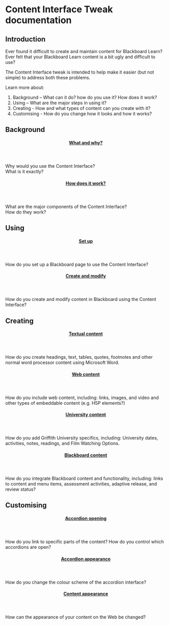 # Content Interface Tweak documentation

## Introduction

Ever found it difficult to create and maintain content for Blackboard Learn? Ever felt that your Blackboard Learn content is a bit ugly and difficult to use?

The Content Interface tweak is intended to help make it easier (but not simple) to address both these problems.

Learn more about:
1. Background – What can it do? how do you use it? How does it work? 
2. Using – What are the major steps in using it? 
3. Creating - How and what types of content can you create with it? 
4. Customising - How do you change how it looks and how it works?

## Background

<link rel="stylesheet" href="https://s3.amazonaws.com/filebucketdave/banner.js/cards.css">
<div class="mx-auto border-none box-content px-4 py-2">
    <div class="flex flex-wrap -mx-1 lg:-mx-4 p-0">
        <div class="my-1 px-1 w-full md:w-1/2 lg:my-4 lg:px-4 lg:w-1/2">
            <article class="overlow-hidden rounded-lg shadow-lg h-full">
                <header class="flex items-center justify-between leading-tight p-2 md:p-4 border-b">
                    <h4 id="anonymous_element_27">
                      <a href="background/whatWhy/">What and why?</a>
                    </h4>
                </header>
                <div class="p-2 md:p-4">
                   Why would you use the Content Interface?<br />
                   What is it exactly?
                </div>
            </article>
        </div>
        <div class="my-1 px-1 w-full md:w-1/2 lg:my-4 lg:px-4 lg:w-1/2">
            <article class="overlow-hidden rounded-lg shadow-lg h-full">
                <header class="flex items-center justify-between leading-tight p-2 md:p-4 border-b">
                    <h4 id="anonymous_element_28">
                            <a href="background/howWorks">How does it work?</a>
                    </h4>
                </header>
                <div class="p-2 md:p-4" class="text-small">
                  What are the major components of the Content Interface?<br />
                  How do they work?
                </div>
            </article>
        </div>
    </div>
</div>

## Using

<div class="mx-auto border-none box-content px-4 py-2">
    <div class="flex flex-wrap -mx-1 lg:-mx-4 p-0">
        <div class="my-1 px-1 w-full md:w-1/2 lg:my-4 lg:px-4 lg:w-1/2">
            <article class="overlow-hidden rounded-lg shadow-lg h-full">
                <header class="flex items-center justify-between leading-tight p-2 md:p-4 border-b">
                    <h4 id="anonymous_element_27">
                      <a href="using/setup">Set up</a>
                    </h4>
                </header>
                <div class="p-2 md:p-4">
                  How do you set up a Blackboard page to use the Content Interface?
                </div>
            </article>
        </div>
        <div class="my-1 px-1 w-full md:w-1/2 lg:my-4 lg:px-4 lg:w-1/2">
            <article class="overlow-hidden rounded-lg shadow-lg h-full">
                <header class="flex items-center justify-between leading-tight p-2 md:p-4 border-b">
                    <h4 id="anonymous_element_28">
                            <a href="using/createAndModify">Create and modify</a>
                    </h4>
                </header>
                <div class="p-2 md:p-4" class="text-small">
                  How do you create and modify content in Blackboard using the Content Interface?
                </div>
            </article>
        </div>
    </div>
</div>


## Creating

<div class="mx-auto border-none box-content px-4 py-2">
    <div class="flex flex-wrap -mx-1 lg:-mx-4 p-0">
        <div class="my-1 px-1 w-full md:w-1/2 lg:my-4 lg:px-4 lg:w-1/2">
            <article class="overlow-hidden rounded-lg shadow-lg h-full">
                <header class="flex items-center justify-between leading-tight p-2 md:p-4 border-b">
                    <h4 id="anonymous_element_27">
                      <a href="creating/textualContent">Textual content</a>
                    </h4>
                </header>
                <div class="p-2 md:p-4">
                  How do you create headings, text, tables, quotes, footnotes and other normal word processor content using Microsoft Word.
                </div>
            </article>
        </div>
        <div class="my-1 px-1 w-full md:w-1/2 lg:my-4 lg:px-4 lg:w-1/2">
            <article class="overlow-hidden rounded-lg shadow-lg h-full">
                <header class="flex items-center justify-between leading-tight p-2 md:p-4 border-b">
                    <h4 id="anonymous_element_28">
                            <a href="creating/webContent">Web content</a>
                    </h4>
                </header>
                <div class="p-2 md:p-4" class="text-small">
                How do you include web content, including: links, images, and video and other types of embeddable content (e.g. H5P elements?)
                </div>
            </article>
        </div>
    </div>
    <div class="flex flex-wrap -mx-1 lg:-mx-4 p-0">
        <div class="my-1 px-1 w-full md:w-1/2 lg:my-4 lg:px-4 lg:w-1/2">
            <article class="overlow-hidden rounded-lg shadow-lg h-full">
                <header class="flex items-center justify-between leading-tight p-2 md:p-4 border-b">
                    <h4 id="anonymous_element_27">
                      <a href="creating/universityContent">University content</a>
                    </h4>
                </header>
                <div class="p-2 md:p-4">
                  How do you add Griffith University specifics, including: University dates, activities, notes, readings, and Film Watching Options.
                </div>
            </article>
        </div>
        <div class="my-1 px-1 w-full md:w-1/2 lg:my-4 lg:px-4 lg:w-1/2">
            <article class="overlow-hidden rounded-lg shadow-lg h-full">
                <header class="flex items-center justify-between leading-tight p-2 md:p-4 border-b">
                    <h4 id="anonymous_element_28">
                            <a href="creating/blackboardContent">Blackboard content</a>
                    </h4>
                </header>
                <div class="p-2 md:p-4" class="text-small">
                How do you integrate Blackboard content and functionality, including: links to content and menu items, assessment activities, adaptive release, and review status?
                </div>
            </article>
        </div>
    </div>
</div>


## Customising


<div class="mx-auto border-none box-content px-4 py-2">
    <div class="flex flex-wrap -mx-1 lg:-mx-4 p-0">
        <div class="my-1 px-1 w-full md:w-1/2 lg:my-4 lg:px-4 lg:w-1/2">
            <article class="overlow-hidden rounded-lg shadow-lg h-full">
                <header class="flex items-center justify-between leading-tight p-2 md:p-4 border-b">
                    <h4 id="anonymous_element_27">
                      <a href="customising/accordionOpening">Accordion opening</a>
                    </h4>
                </header>
                <div class="p-2 md:p-4">
                  How do you link to specific parts of the content? How do you control which accordions are open?
                </div>
            </article>
        </div>
        <div class="my-1 px-1 w-full md:w-1/2 lg:my-4 lg:px-4 lg:w-1/2">
            <article class="overlow-hidden rounded-lg shadow-lg h-full">
                <header class="flex items-center justify-between leading-tight p-2 md:p-4 border-b">
                    <h4 id="anonymous_element_28">
                            <a href="customising/accordionAppearance">Accordion appearance</a>
                    </h4>
                </header>
                <div class="p-2 md:p-4" class="text-small">
                How do you change the colour scheme of the accordion interface?
                </div>
            </article>
        </div>
    </div>
        <div class="flex flex-wrap -mx-1 lg:-mx-4 p-0">
        <div class="my-1 px-1 w-full md:w-1/2 lg:my-4 lg:px-4 lg:w-1/2">
            <article class="overlow-hidden rounded-lg shadow-lg h-full">
                <header class="flex items-center justify-between leading-tight p-2 md:p-4 border-b">
                    <h4 id="anonymous_element_27">
                      <a href="customising/contentAppearance">Content appearance</a>
                    </h4>
                </header>
                <div class="p-2 md:p-4">
                  How can the appearance of your content on the Web be changed?
                </div>
            </article>
        </div>
    </div>
</div>

